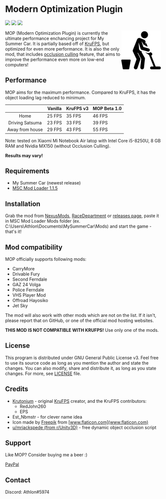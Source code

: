 # Modern Optimization Plugin

[![](https://img.shields.io/github/downloads/Athlon007/MOP/total?style=for-the-badge)](#)
[![](https://img.shields.io/github/v/release/Athlon007/MOP?include_prereleases&style=for-the-badge)](https://github.com/Athlon007/MOP/releases)
[![](https://img.shields.io/github/license/Athlon007/MOP?style=for-the-badge)](LICENSE.md)

<img align="right" src="images/icon.png" alt="icon" width=128/>

MOP (Modern Optimization Plugin) is currently the ultimate performance enchancing project for My Summer Car. It is partially based off of [KruFPS](https://github.com/Krutonium/KruFPS), but optimized for even more performance. It is also the only mod, that includes [occlusion culling](https://en.wikipedia.org/wiki/Hidden-surface_determination#Occlusion_culling) feature, that aims to improve the performance even more on low-end computers!

## Performance

MOP aims for the maximum performance. Compared to KruFPS, it has the object loading lag reduced to minimum.

|                 | Vanilla | KruFPS v3 |  MOP Beta 1.0 |
|:---------------:|---------|--------|--------|
|       Home      | 25 FPS  | 35 FPS | 46 FPS |
| Driving Satsuma | 23 FPS  | 33 FPS | 39 FPS |
| Away from house | 29 FPS  | 43 FPS | 55 FPS |

Note: tested on Xiaomi Mi Notebook Air latop with Intel Core i5-8250U, 8 GB RAM and Nvidia MX150 (without Occlusion Culling).

**Results may vary!**

## Requirements

- My Summer Car (newest release)
- [MSC Mod Loader 1.1.5](https://www.racedepartment.com/downloads/msc-mod-loader.15339/)

## Installation

Grab the mod from [NexusMods](https://www.nexusmods.com/mysummercar/mods/146/), [RaceDepartment](https://www.racedepartment.com/downloads/mop-modern-optimization-project.30073/) or [releases page](https://github.com/Athlon007/MOP/releases), paste it in MSC Mod Loader Mods folder (ex. C:\Users\Athlon\Documents\MySummerCar\Mods) and start the game - that's it!

## Mod compatibility

MOP officially supports following mods:

- CarryMore
- Drivable Fury
- Second Ferndale
- GAZ 24 Volga
- Police Ferndale
- VHS Player Mod
- Offroad Hayosiko
- Jet Sky

The mod will also work with other mods which are not on the list. If it isn't, please report that on GitHub, or one of the official mod hosting websites.

**THIS MOD IS NOT COMPATIBLE WITH KRUFPS!** Use only one of the mods.

## License

This program is distributed under GNU General Public License v3. Feel free to use its source code as long as you mention the author and state the changes. You can also modify, share and distribute it, as long as you state changes. For more, see [LICENSE](LICENSE.md) file.

## Credits

- [Krutonium](https://github.com/Krutonium) - original [KruFPS](https://github.com/Krutonium/KruFPS) creator, and the KruFPS contributors:
  - RedJohn260
  - EPS
- Est_Nbmstr - for clever name idea
- Icon made by [Freepik](https://www.flaticon.com/authors/freepik) from [www.flaticon.com](www.flaticon.com)
- [u/mrjackspede (from r/Unity3D)](https://www.reddit.com/r/Unity3D/comments/5k1gqv/free_dynamic_run_time_object_occlusion_scripts/) - free dynamic object occlusion script

## Support

Like MOP? Consider buying me a beer :)

[PayPal](https://www.paypal.me/figurakonrad)

## Contact

Discord: Athlon#5974
